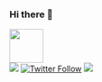 ### Hi there 👋

<link rel="stylesheet" href="https://cdn.jsdelivr.net/gh/devicons/devicon@v2.15.1/devicon.min.css">
            <img align="center" alt="" width="60" height="60" src="https://cdn.jsdelivr.net/gh/devicons/devicon/icons/latex/latex-original.svg" />
          
          

<div>
            <a href = "mailto:thiago.omeireles@gmail.com"><img src="https://img.shields.io/badge/Gmail-D14836?style=for-the-badge&logo=gmail&logoColor=white" target="_blank"></a>
            <a href = "https://twitter.com/thiago_meireles"><img alt="Twitter Follow" src="https://img.shields.io/twitter/follow/thiago_meireles?style=social"></a>
            <a href="https://www.linkedin.com/in/thiago-de-oliveira-meireles-84605823/" target="_blank"><img src="https://img.shields.io/badge/-LinkedIn-%230077B5?style=for-the-badge&logo=linkedin&logoColor=white" target="_blank"></a>   
</div>


<!--
**thiagomeireles/thiagomeireles** is a ✨ _special_ ✨ repository because its `README.md` (this file) appears on your GitHub profile.

Here are some ideas to get you started:

- 🔭 I’m currently working on ...
- 🌱 I’m currently learning ...
- 👯 I’m looking to collaborate on ...
- 🤔 I’m looking for help with ...
- 💬 Ask me about ...
- 📫 How to reach me: ...
- 😄 Pronouns: ...
- ⚡ Fun fact: ...
-->
